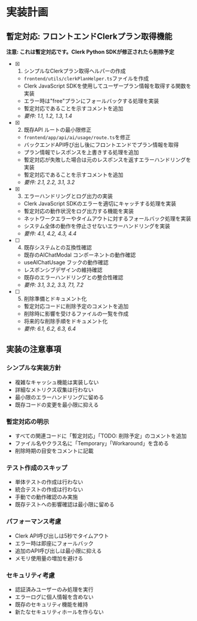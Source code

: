 # 実装計画

## 暫定対応: フロントエンドClerkプラン取得機能

**注意: これは暫定対応です。Clerk Python SDKが修正されたら削除予定**

- [x] 1. シンプルなClerkプラン取得ヘルパーの作成
  - `frontend/utils/clerkPlanHelper.ts`ファイルを作成
  - Clerk JavaScript SDKを使用してユーザープラン情報を取得する関数を実装
  - エラー時は"free"プランにフォールバックする処理を実装
  - 暫定対応であることを示すコメントを追加
  - _要件: 1.1, 1.2, 1.3, 1.4_

- [x] 2. 既存API ルートの最小限修正
  - `frontend/app/api/ai/usage/route.ts`を修正
  - バックエンドAPI呼び出し後にフロントエンドでプラン情報を取得
  - プラン情報でレスポンスを上書きする処理を追加
  - 暫定対応が失敗した場合は元のレスポンスを返すエラーハンドリングを実装
  - 暫定対応であることを示すコメントを追加
  - _要件: 2.1, 2.2, 3.1, 3.2_

- [x] 3. エラーハンドリングとログ出力の実装
  - Clerk JavaScript SDKのエラーを適切にキャッチする処理を実装
  - 暫定対応の動作状況をログ出力する機能を実装
  - ネットワークエラーやタイムアウトに対するフォールバック処理を実装
  - システム全体の動作を停止させないエラーハンドリングを実装
  - _要件: 4.1, 4.2, 4.3, 4.4_

- [ ] 4. 既存システムとの互換性確認
  - 既存のAIChatModal コンポーネントの動作確認
  - useAIChatUsage フックの動作確認
  - レスポンシブデザインの維持確認
  - 既存のエラーハンドリングとの整合性確認
  - _要件: 3.1, 3.2, 3.3, 7.1, 7.2_

- [ ] 5. 削除準備とドキュメント化
  - 暫定対応コードに削除予定のコメントを追加
  - 削除時に影響を受けるファイルの一覧を作成
  - 将来的な削除手順をドキュメント化
  - _要件: 6.1, 6.2, 6.3, 6.4_

## 実装の注意事項

### シンプルな実装方針
- 複雑なキャッシュ機能は実装しない
- 詳細なメトリクス収集は行わない
- 最小限のエラーハンドリングに留める
- 既存コードの変更を最小限に抑える

### 暫定対応の明示
- すべての関連コードに「暫定対応」「TODO: 削除予定」のコメントを追加
- ファイル名やクラス名に「Temporary」「Workaround」を含める
- 削除時期の目安をコメントに記載

### テスト作成のスキップ
- 単体テストの作成は行わない
- 統合テストの作成は行わない
- 手動での動作確認のみ実施
- 既存テストへの影響確認は最小限に留める

### パフォーマンス考慮
- Clerk API呼び出しは5秒でタイムアウト
- エラー時は即座にフォールバック
- 追加のAPI呼び出しは最小限に抑える
- メモリ使用量の増加を避ける

### セキュリティ考慮
- 認証済みユーザーのみ処理を実行
- エラーログに個人情報を含めない
- 既存のセキュリティ機能を維持
- 新たなセキュリティホールを作らない